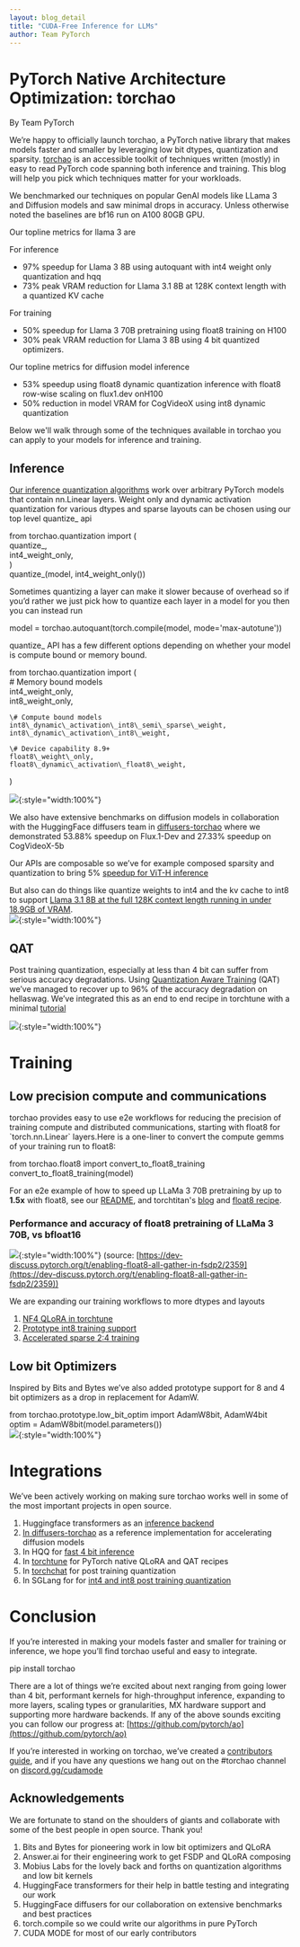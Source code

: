 ```yaml
---
layout: blog_detail
title: "CUDA-Free Inference for LLMs"
author: Team PyTorch
---
```


# PyTorch Native Architecture Optimization: torchao

By Team PyTorch

We’re happy to officially launch torchao, a PyTorch native library that makes models faster and smaller by leveraging low bit dtypes, quantization and sparsity. [torchao](https://github.com/pytorch/ao) is an accessible toolkit of techniques written (mostly) in easy to read PyTorch code spanning both inference and training. This blog will help you pick which techniques matter for your workloads.

We benchmarked our techniques on popular GenAI models like LLama 3 and Diffusion models and saw minimal drops in accuracy. Unless otherwise noted the baselines are bf16 run on A100 80GB GPU.

Our topline metrics for llama 3 are

For inference

* 97% speedup for Llama 3 8B using autoquant with int4 weight only quantization and hqq  
* 73% peak VRAM reduction for Llama 3.1 8B at 128K context length with a quantized KV cache

For training

* 50% speedup for Llama 3 70B pretraining using float8 training on H100  
* 30% peak VRAM reduction for Llama 3 8B using 4 bit quantized optimizers.

Our topline metrics for diffusion model inference 

* 53% speedup using float8 dynamic quantization inference with float8 row-wise scaling on flux1.dev onH100  
* 50% reduction in model VRAM for CogVideoX using int8 dynamic quantization

Below we'll walk through some of the techniques available in torchao you can apply to your models for inference and training.

## Inference

[Our inference quantization algorithms](https://github.com/pytorch/ao/tree/main/torchao/quantization) work over arbitrary PyTorch models that contain nn.Linear layers. Weight only and dynamic activation quantization for various dtypes and sparse layouts can be chosen using our top level quantize\_ api

from torchao.quantization import (  
    quantize\_,  
    int4\_weight\_only,  
)  
quantize\_(model, int4\_weight\_only())

Sometimes quantizing a layer can make it slower because of overhead so if you’d rather we just pick how to quantize each layer in a model for you then you can instead run

model \= torchao.autoquant(torch.compile(model, mode='max-autotune'))

quantize\_ API has a few different options depending on whether your model is compute bound or memory bound.

from torchao.quantization import (  
    \# Memory bound models  
    int4\_weight\_only,  
    int8\_weight\_only,

    \# Compute bound models  
    int8\_dynamic\_activation\_int8\_semi\_sparse\_weight,  
    int8\_dynamic\_activation\_int8\_weight,  
      
    \# Device capability 8.9+  
    float8\_weight\_only,  
    float8\_dynamic\_activation\_float8\_weight,  
)

![](/assets/images/hopper-tma-unit/Figure_1.png){:style="width:100%"}

We also have extensive benchmarks on diffusion models in collaboration with the HuggingFace diffusers team in [diffusers-torchao](https://github.com/sayakpaul/diffusers-torchao.) where we demonstrated 53.88% speedup on Flux.1-Dev and 27.33% speedup on CogVideoX-5b 

Our APIs are composable so we’ve for example composed sparsity and quantization to bring 5% [speedup for ViT-H inference](https://github.com/pytorch/ao/tree/main/torchao/sparsity)

But also can do things like quantize weights to int4 and the kv cache to int8 to support [Llama 3.1 8B at the full 128K context length running in under 18.9GB of VRAM](https://github.com/pytorch/ao/pull/738).   
![](/assets/images/hopper-tma-unit/Figure_2.png){:style="width:100%"}

## QAT

Post training quantization, especially at less than 4 bit can suffer from serious accuracy degradations. Using [Quantization Aware Training](https://pytorch.org/blog/quantization-aware-training/) (QAT) we’ve managed to recover up to 96% of the accuracy degradation on hellaswag. We’ve integrated this as an end to end recipe in torchtune with a minimal [tutorial](https://github.com/pytorch/ao/tree/main/torchao/quantization/prototype/qat)

![](/assets/images/hopper-tma-unit/Figure_3.png){:style="width:100%"}

# Training

## Low precision compute and communications

torchao provides easy to use e2e workflows for reducing the precision of training compute and distributed communications, starting with float8 for \`torch.nn.Linear\` layers.Here is a one-liner to convert the compute gemms of your training run to float8:

from torchao.float8 import convert\_to\_float8\_training  
convert\_to\_float8\_training(model)

For an e2e example of how to speed up LLaMa 3 70B pretraining by up to **1.5x** with float8, see our [README](https://github.com/pytorch/ao/tree/main/torchao/float8), and torchtitan's [blog](https://dev-discuss.pytorch.org/t/enabling-float8-all-gather-in-fsdp2/2359) and [float8 recipe](https://github.com/pytorch/torchtitan/blob/main/docs/float8.md).

### Performance and accuracy of float8 pretraining of LLaMa 3 70B, vs bfloat16

![](/assets/images/hopper-tma-unit/Figure_4.png){:style="width:100%"}
(source: [https://dev-discuss.pytorch.org/t/enabling-float8-all-gather-in-fsdp2/2359](https://dev-discuss.pytorch.org/t/enabling-float8-all-gather-in-fsdp2/2359)) 

We are expanding our training workflows to more dtypes and layouts

1. [NF4 QLoRA in torchtune](https://pytorch.org/torchtune/main/tutorials/qlora_finetune.html)  
2. [Prototype int8 training support](https://github.com/pytorch/ao/pull/748)  
3. [Accelerated sparse 2:4 training](https://pytorch.org/blog/accelerating-neural-network-training/) 

## Low bit Optimizers

Inspired by Bits and Bytes we’ve also added prototype support for 8 and 4 bit optimizers as a drop in replacement for AdamW.

from torchao.prototype.low\_bit\_optim import AdamW8bit, AdamW4bit  
optim \= AdamW8bit(model.parameters())  
![](/assets/images/hopper-tma-unit/Figure_5.png){:style="width:100%"}

# Integrations

We’ve been actively working on making sure torchao works well in some of the most important projects in open source.

1. Huggingface transformers as an [inference backend](https://huggingface.co/docs/transformers/main/quantization/torchao)   
2. [In diffusers-torchao](https://github.com/sayakpaul/diffusers-torchao) as a reference implementation for accelerating diffusion models   
3. In HQQ for [fast 4 bit inference](https://github.com/mobiusml/hqq#faster-inference)    
4. In [torchtune](https://github.com/pytorch/torchtune) for PyTorch native QLoRA and QAT recipes   
5. In [torchchat](https://github.com/pytorch/torchchat) for post training quantization   
6. In SGLang for for [int4 and int8 post training quantization](https://github.com/sgl-project/sglang/pull/1341) 

# 

# Conclusion

If you’re interested in making your models faster and smaller for training or inference, we hope you’ll find torchao useful and easy to integrate. 

pip install torchao

There are a lot of things we’re excited about next ranging from going lower than 4 bit, performant kernels for high-throughput inference, expanding to more layers, scaling types or granularities, MX hardware support and supporting more hardware backends. If any of the above sounds exciting you can follow our progress at: [https://github.com/pytorch/ao](https://github.com/pytorch/ao)

If you’re interested in working on torchao, we’ve created a [contributors guide](https://github.com/pytorch/ao/issues/391), and if you have any questions we hang out on the \#torchao channel on [discord.gg/cudamode](http://discord.gg/cudamode)

## Acknowledgements

We are fortunate to stand on the shoulders of giants and collaborate with some of the best people in open source. Thank you\!

1. Bits and Bytes for pioneering work in low bit optimizers and QLoRA  
2. Answer.ai for their engineering work to get FSDP and QLoRA composing  
3. Mobius Labs for the lovely back and forths on quantization algorithms and low bit kernels  
4. HuggingFace transformers for their help in battle testing and integrating our work  
5. HuggingFace diffusers for our collaboration on extensive benchmarks and best practices  
6. torch.compile so we could write our algorithms in pure PyTorch  
7. CUDA MODE for most of our early contributors
